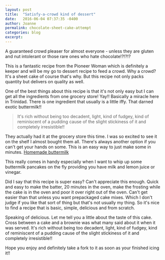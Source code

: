 ```yaml
---
layout: post
title:  "Satisfy-a-crowd kind of dessert"
date:   2016-06-04 07:37:35 -0400
author: Joanne
permalink: chocolate-sheet-cake-attempt
categories: blog
excerpt: 
---
```


A guaranteed crowd pleaser for almost everyone - unless they are gluten and nut intolerant or those rare ones who hate chocolate!?!?!?

This is a fantastic recipe from the Pioneer Woman which is definitely a keeper and will be my go to dessert recipe to feed a crowd.  Why a crowd? It's a sheet cake of course that's why. But this recipe not only packs quantity but delivers on quality as well.

One of the best things about this recipe is that it's not only easy but I can get all the ingredients from one grocery store! Yay!! Basically a miracle here in Trinidad.   There is one ingredient that usually is a little  iffy.  That darned exotic buttermilk!!  


> It's rich without being too decadent, light, kind of fudgey, kind of reminiscent of a pudding cause of the slight stickiness of it and completely irresistible!!


They actually had it at the grocery store this time. I was so excited to see it on the shelf I almost bought them all. There's always another option if you can't get your hands on some. This is an easy way to just make some in minutes. [Homemade buttermilk](http://www.foodnetwork.com/recipes/emeril-lagasse/homemade-buttermilk-recipe.html)

This really comes in handy especially when I want to whip up some buttermilk pancakes on the fly providing you have milk and lemon juice or vinegar.

Did I say that this recipe is super easy?  Can't appreciate this enough.  Quick and easy to make the batter, 20 minutes in the oven, make the frosting while the cake is in the oven and poor it over right out of the oven.  Can't get easier than that unless you want prepackaged cake mixes. Which I don't judge if you like that sort of thing but that's not usually my thing. So it's nice to find a recipe that is basic, simple, delicious and from scratch.  

Speaking of delicious. Let me tell you a little about the taste of this cake.  Cross between a cake and a brownie was what many said about it when it was served.  It's rich without being too decadent, light, kind of fudgey, kind of reminiscent of a pudding cause of the slight stickiness of it and completely irresistible!!  

Hope you enjoy and definitely take a fork to it as soon as your finished icing it!!
